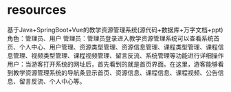 # resources
基于Java+SpringBoot+Vue的教学资源管理系统(源代码+数据库+万字文档+ppt)角色：管理员、用户  管理员：管理员登录进入教学资源管理系统可以查看系统首页、个人中心、用户管理、资源类型管理、资源信息管理、课程类型管理、课程信息管理、视频类型管理、课程视频管理、留言反流、系统管理等功能进行详细操作  用户：当游客打开系统的网址后，首先看到的就是首页界面。在这里，游客能够看到教学资源管理系统的导航条显示首页、资源信息、课程信息、课程视频、公告信息、留言反流、个人中心等。
